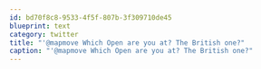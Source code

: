 ```yaml
---
id: bd70f8c8-9533-4f5f-807b-3f309710de45
blueprint: text
category: twitter
title: "'@mapmove Which Open are you at? The British one?"
caption: "'@mapmove Which Open are you at? The British one?"
---
```

